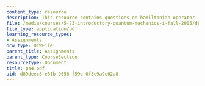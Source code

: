```yaml
---
content_type: resource
description: This resource contains questions on hamiltonian operator.
file: /media/courses/5-73-introductory-quantum-mechanics-i-fall-2005/d89deec8e31b9656f59e0f3c9a9c02a8_ps4.pdf
file_type: application/pdf
learning_resource_types:
- Assignments
ocw_type: OCWFile
parent_title: Assignments
parent_type: CourseSection
resourcetype: Document
title: ps4.pdf
uid: d89deec8-e31b-9656-f59e-0f3c9a9c02a8
---
```

